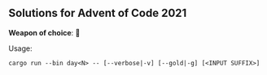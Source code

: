 ## Solutions for Advent of Code 2021

**Weapon of choice**: 🦀

Usage:
```
cargo run --bin day<N> -- [--verbose|-v] [--gold|-g] [<INPUT SUFFIX>]
```